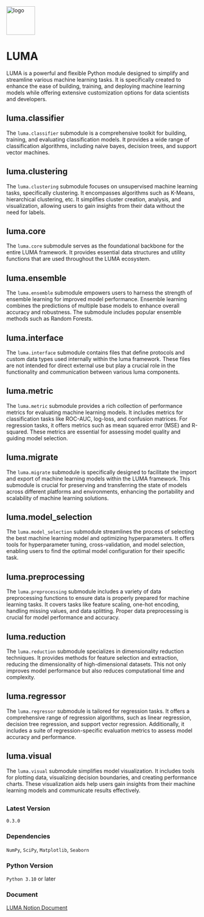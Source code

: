 <img src="others/luma.png" alt="logo" width="75" height="75">

# LUMA
<!-- ------------------ -->
LUMA is a powerful and flexible Python module designed to simplify and streamline 
various machine learning tasks. It is specifically created to enhance the ease of 
building, training, and deploying machine learning models while offering extensive 
customization options for data scientists and developers.

## luma.classifier
<!-- ------------------- -->
The `luma.classifier` submodule is a comprehensive toolkit for building, training,
and evaluating classification models. It provides a wide range of classification algorithms, 
including naive bayes, decision trees, and support vector machines.

## luma.clustering
<!-- ------------------- -->
The `luma.clustering` submodule focuses on unsupervised machine learning tasks, 
specifically clustering. It encompasses algorithms such as K-Means, hierarchical clustering, etc. It simplifies cluster 
creation, analysis, and visualization, allowing users to gain insights from their data without the need for labels.

## luma.core
<!-- ------------- -->
The `luma.core` submodule serves as the foundational backbone for the entire LUMA framework. 
It provides essential data structures and utility functions that are used throughout the LUMA ecosystem.

## luma.ensemble
<!-- ------------------- -->
The `luma.ensemble` submodule empowers users to harness the strength of ensemble learning for improved model performance. 
Ensemble learning combines the predictions of multiple base models to enhance overall accuracy and robustness. 
The submodule includes popular ensemble methods such as Random Forests.

## luma.interface
<!-- ------------------ -->
The `luma.interface` submodule contains files that define protocols and custom data types used internally within the luma 
framework. These files are not intended for direct external use but play a crucial role in the functionality and 
communication between various luma components.

## luma.metric
<!-- --------------- -->
The `luma.metric` submodule provides a rich collection of performance metrics for evaluating 
machine learning models. It includes metrics for classification tasks like ROC-AUC, log-loss, 
and confusion matrices. For regression tasks, it offers metrics such as mean squared error (MSE) 
and R-squared. These metrics are essential for assessing model quality and guiding model selection.

## luma.migrate
<!-- --------------- -->
The `luma.migrate` submodule is specifically designed to facilitate the import and export of machine 
learning models within the LUMA framework. This submodule is crucial for preserving and transferring 
the state of models across different platforms and environments, enhancing the portability and 
scalability of machine learning solutions.

## luma.model_selection
<!-- ----------------------- -->
The `luma.model_selection` submodule streamlines the process of selecting the best machine learning 
model and optimizing hyperparameters. It offers tools for hyperparameter tuning, cross-validation, 
and model selection, enabling users to find the optimal model configuration for their specific task.

## luma.preprocessing
<!-- ---------------------- -->
The `luma.preprocessing` submodule includes a variety of data preprocessing functions to ensure data 
is properly prepared for machine learning tasks. It covers tasks like feature scaling, one-hot encoding, 
handling missing values, and data splitting. Proper data preprocessing is crucial for model performance 
and accuracy.

## luma.reduction
<!-- --------------------- -->
The `luma.reduction` submodule specializes in dimensionality reduction techniques. It provides methods 
for feature selection and extraction, reducing the dimensionality of high-dimensional datasets. 
This not only improves model performance but also reduces computational time and complexity.

## luma.regressor
<!-- ------------------ -->
The `luma.regressor` submodule is tailored for regression tasks. It offers a comprehensive range of 
regression algorithms, such as linear regression, decision tree regression, and support vector regression. 
Additionally, it includes a suite of regression-specific evaluation metrics to assess model 
accuracy and performance.

## luma.visual
<!-- ------------------- -->
The `luma.visual` submodule simplifies model visualization. It includes tools for plotting data,
visualizing decision boundaries, and creating performance charts. These visualization aids help 
users gain insights from their machine learning models and communicate results effectively.
##

### Latest Version
`0.3.0`

### Dependencies
`NumPy`, `SciPy`, `Matplotlib`, `Seaborn`

### Python Version
`Python 3.10` or later

### Document
[LUMA Notion Document](https://lumerico284.notion.site/LUMA-76330376b0e64cc1b95874c469aeb327?pvs=4)
